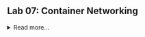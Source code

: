 ## Lab 07: Container Networking

<details><summary> Read more... </summary>

> *This lab is based on [Cloud Academy's Learning Path on Building, Deploying, and Running Containers in Production.](https://cloudacademy.com/learning-paths/building-deploying-and-running-containers-in-production-1-888/)*

Before we begin, make sure you've setup the following pre-requisites

  - [Install Docker](../README.md#pre-requisites)
  - [Install Go](../README.md#pre-requisites)

### Introduction

In this lab, we'll run containers in the same host and test the connectivity between them. We'll also get to explore the threee type of networks in containers:
- Bridge network
- Host network

Let's start with creating the project directory where we'll create our files.

```bash
$ mkdir lab07_Container_Networking
$ cd lab07_Container_Networking
```

### Create the Files

Create the dockerfile. Besides using Ubuntu as base image, we're also installing some networking tools.

```bash
FROM ubuntu:16.04

RUN apt update && apt install -y \
    arp-scan \
    iputils-ping \
    iproute2

COPY webapp /

CMD ["/bin/bash"]
```

Notice in the dockerfile that we're also copying the **webapp** binary which we also used from the previous lab.

Here's the code for our website.

<details><summary> webapp.go </summary>

```go
package main

import (
	"fmt"
	"net/http"
	"os"
)

func hostHandler(w http.ResponseWriter, r *http.Request) {
	name, err := os.Hostname()

	if err != nil {
		panic(err)
	}

	fmt.Fprintf(w, "<h1> HOSTNAME: %s</h1><br>", name)
	fmt.Fprintf(w, "<h1> ENVIRONMENT VARS: </h1><nr>")
	fmt.Fprintf(w, "<ul>")

	for _, evar := range os.Environ() {
		fmt.Fprintf(w, "<li>%s</li>", evar)
	}
	fmt.Fprintf(w, "</ul>")
}

func rootHandler(w http.ResponseWriter, r *http.Request) {
	fmt.Fprintf(w, "<h1> Let's do this! </h1><br>")
	fmt.Fprintf(w, "<a href='/host/'> Host info </a><br>")
}

func main() {
	http.HandleFunc("/", rootHandler)
	http.HandleFunc("/host/", hostHandler)
	http.ListenAndServe(":8080",nil)
}

```

</details>


Let's compile the code first and build the packages.

```bash
$ env GOARCH=386 GOOS=linux go build webapp.go 
```

```bash
$ ll
total 6008
drwxrwxr-x 2 ubuntu ubuntu    4096 Jun 23 10:46 ./
drwxr-x--- 9 ubuntu ubuntu    4096 Jun 23 10:34 ../
-rwxrwxr-x 1 ubuntu ubuntu 6137719 Jun 23 10:46 webapp*
-rw-rw-r-- 1 ubuntu ubuntu     700 Jun 23 10:44 webapp.go 
```

### Build the Image

```bash
$ docker build -t ubuntu_networking . 
```

```bash
$ docker images
REPOSITORY          TAG       IMAGE ID       CREATED          SIZE
ubuntu_networking   latest    b65babeff71b   11 seconds ago   229MB
ubuntu              16.04     b6f507652425   9 months ago     135MB 
```

### Bridge Network

Here we'll explore a new command - **docker network.**

To see the existing networks,

```bash
$ sudo docker network ls
NETWORK ID     NAME      DRIVER    SCOPE
c42784ebf07e   bridge    bridge    local
11aa2835ceb1   host      host      local
cbc02a1260fb   none      null      local 
```

The **bridge** network is the default network that's used when you don't specify a network during the container startup.

#### Run the Container

Add the "-it" flag so that we can run shell commands on the container. We'll call this container 1.

```bash
$ docker run -it ubuntu_networking
root@2c5606eb344c:/#
root@2c5606eb344c:/#
```

Check if ping is installed on the container.

```bash
root@2c5606eb344c:/# ping google.com -c 3
PING google.com (142.251.12.101) 56(84) bytes of data.
64 bytes from se-in-f101.1e100.net (142.251.12.101): icmp_seq=1 ttl=99 time=1.58 ms
64 bytes from se-in-f101.1e100.net (142.251.12.101): icmp_seq=2 ttl=99 time=1.64 ms
64 bytes from se-in-f101.1e100.net (142.251.12.101): icmp_seq=3 ttl=99 time=1.66 ms

--- google.com ping statistics ---
3 packets transmitted, 3 received, 0% packet loss, time 2003ms
rtt min/avg/max/mdev = 1.580/1.627/1.661/0.047 ms 
```

Check its IP address.

```bash
root@2c5606eb344c:/# ip addr show
1: lo: <LOOPBACK,UP,LOWER_UP> mtu 65536 qdisc noqueue state UNKNOWN group default qlen 1000
    link/loopback 00:00:00:00:00:00 brd 00:00:00:00:00:00
    inet 127.0.0.1/8 scope host lo
       valid_lft forever preferred_lft forever
6: eth0@if7: <BROADCAST,MULTICAST,UP,LOWER_UP> mtu 1500 qdisc noqueue state UP group default
    link/ether 02:42:ac:11:00:02 brd ff:ff:ff:ff:ff:ff link-netnsid 0
    inet 172.17.0.2/16 brd 172.17.255.255 scope global eth0
       valid_lft forever preferred_lft forever 
```

IP address of container 1.

```bash
172.17.0.2
```

To detach from the container without stopping/killing the container, hit **Ctrl-P and Ctrl-Q.**.

We can see here that the container is still running.

```bash
$ docker ps
CONTAINER ID   IMAGE               COMMAND       CREATED         STATUS         PORTS     NAMES
2c5606eb344c   ubuntu_networking   "/bin/bash"   2 minutes ago   Up 2 minutes             jolly_wing 
```

#### Run three containers from the same image

We've spin up the first container. Let's run a second one and see its IP address. We'll call this container 2. Click Ctrl-P,Q to detach.

```bash
$ docker run -it ubuntu_networking
root@416c4cab13ff:/#
root@416c4cab13ff:/# ip addr show
1: lo: <LOOPBACK,UP,LOWER_UP> mtu 65536 qdisc noqueue state UNKNOWN group default qlen 1000
    link/loopback 00:00:00:00:00:00 brd 00:00:00:00:00:00
    inet 127.0.0.1/8 scope host lo
       valid_lft forever preferred_lft forever
8: eth0@if9: <BROADCAST,MULTICAST,UP,LOWER_UP> mtu 1500 qdisc noqueue state UP group default
    link/ether 02:42:ac:11:00:03 brd ff:ff:ff:ff:ff:ff link-netnsid 0
    inet 172.17.0.3/16 brd 172.17.255.255 scope global eth0
       valid_lft forever preferred_lft forever 
```

IP address of container 2.

```bash
172.17.0.3
```

Run a third one and detach. We'll call this container 3.

```bash
$ docker run -it ubuntu_networking
root@2cbde76af881:/#
root@2cbde76af881:/# ip addr show
1: lo: <LOOPBACK,UP,LOWER_UP> mtu 65536 qdisc noqueue state UNKNOWN group default qlen 1000
    link/loopback 00:00:00:00:00:00 brd 00:00:00:00:00:00
    inet 127.0.0.1/8 scope host lo
       valid_lft forever preferred_lft forever
10: eth0@if11: <BROADCAST,MULTICAST,UP,LOWER_UP> mtu 1500 qdisc noqueue state UP group default
    link/ether 02:42:ac:11:00:04 brd ff:ff:ff:ff:ff:ff link-netnsid 0
    inet 172.17.0.4/16 brd 172.17.255.255 scope global eth0
       valid_lft forever preferred_lft forever 
```

IP address of container 3.

```bash
172.17.0.4
```

We now have three running containers.

```bash
$ docker ps
CONTAINER ID   IMAGE               COMMAND       CREATED              STATUS              PORTS     NAMES
2cbde76af881   ubuntu_networking   "/bin/bash"   23 seconds ago       Up 22 seconds                 charming_hypatia
416c4cab13ff   ubuntu_networking   "/bin/bash"   About a minute ago   Up About a minute             laughing_ritchie
2c5606eb344c   ubuntu_networking   "/bin/bash"   6 minutes ago        Up 6 minutes                  jolly_wing 
```

#### Test the networking between the three containers

Attach to container 1 which we spin up *6 minutes ago*.

```bash
$ docker ps
CONTAINER ID   IMAGE               COMMAND       CREATED              STATUS              PORTS     NAMES
2cbde76af881   ubuntu_networking   "/bin/bash"   23 seconds ago       Up 22 seconds                 charming_hypatia
416c4cab13ff   ubuntu_networking   "/bin/bash"   About a minute ago   Up About a minute             laughing_ritchie
2c5606eb344c   ubuntu_networking   "/bin/bash"   6 minutes ago        Up 6 minutes                  jolly_wing 
```

```bash
$ docker attach 2c5
root@2c5606eb344c:/#
root@2c5606eb344c:/#
```

From container 1, try to ping container 2 and container 3.

```bash
root@2c5606eb344c:/# ping 172.17.0.3 -c 3
PING 172.17.0.3 (172.17.0.3) 56(84) bytes of data.
64 bytes from 172.17.0.3: icmp_seq=1 ttl=64 time=0.065 ms
64 bytes from 172.17.0.3: icmp_seq=2 ttl=64 time=0.080 ms
64 bytes from 172.17.0.3: icmp_seq=3 ttl=64 time=0.119 ms

--- 172.17.0.3 ping statistics ---
3 packets transmitted, 3 received, 0% packet loss, time 2024ms
rtt min/avg/max/mdev = 0.065/0.088/0.119/0.022 ms
```
```bash
root@2c5606eb344c:/# ping 172.17.0.4 -c 3
PING 172.17.0.4 (172.17.0.4) 56(84) bytes of data.
64 bytes from 172.17.0.4: icmp_seq=1 ttl=64 time=0.116 ms
64 bytes from 172.17.0.4: icmp_seq=2 ttl=64 time=0.072 ms
64 bytes from 172.17.0.4: icmp_seq=3 ttl=64 time=0.076 ms

--- 172.17.0.4 ping statistics ---
3 packets transmitted, 3 received, 0% packet loss, time 2035ms
rtt min/avg/max/mdev = 0.072/0.088/0.116/0.019 ms 
```

From container 1, scan all the containers that are residing in the same host. The first entry (172.17.0.1) is the default gateway while the next two are the other two containers.

```bash
# arp-scan --interface=eth0 --localnet
Interface: eth0, datalink type: EN10MB (Ethernet)
Starting arp-scan 1.8.1 with 65536 hosts (http://www.nta-monitor.com/tools/arp-scan/)
172.17.0.1      02:42:bb:1d:06:40       (Unknown)
172.17.0.3      02:42:ac:11:00:03       (Unknown)
172.17.0.4      02:42:ac:11:00:04       (Unknown) 
```

### Host Network

Host networks add the container to the host network. This means that if the application inside your container is running on the container's port 8080, it will also be binded to the host's port 8080.

Let's spin up a fourth container which will use the host network. It'll also run the webapp binary. 

We'll call this container 4.

```bash
$ docker run -d --name container_4 --network=host ubuntu_networking /webapp 
```

```bash
$ docker ps
CONTAINER ID   IMAGE               COMMAND       CREATED          STATUS          PORTS     NAMES
e9266543a998   ubuntu_networking   "/webapp"     40 seconds ago   Up 39 seconds             container_4
2cbde76af881   ubuntu_networking   "/bin/bash"   19 minutes ago   Up 19 minutes             charming_hypatia
416c4cab13ff   ubuntu_networking   "/bin/bash"   20 minutes ago   Up 20 minutes             laughing_ritchie
2c5606eb344c   ubuntu_networking   "/bin/bash"   25 minutes ago   Up 25 minutes             jolly_wing 
```

To test this, run a cURL to the application inside the container. Recall that we didn't expose any port on the container through the dockerfile and we also didn't map any container ports to the host's ports, but since we're using the host network for container 4, the container port 8080 is binded to the host's port 8080 automatically.

```bash
$ curl -i localhost:8080
HTTP/1.1 200 OK
Date: Fri, 24 Jun 2022 09:24:35 GMT
Content-Length: 65
Content-Type: text/html; charset=utf-8

<h1> Let's do this! </h1><br><a href='/host/'> Host info </a><br>
```

### None Network

The third type is **None** - whihc actually means the container doesn't belong in any network.

```bash
$ docker run -it --network=none --name=container_5 ubuntu_networking /bin/bash
root@60e87613ae29:/#
```

```bash
$ docker ps
CONTAINER ID   IMAGE               COMMAND              CREATED          STATUS          PORTS     NAMES
60e87613ae29   ubuntu_networking   "/bin/bash"          6 minutes ago    Up 6 minutes              container_5
4b69751c876f   ubuntu_networking   "/webapp /bin/bas"   18 minutes ago   Up 18 minutes             container_4
2cbde76af881   ubuntu_networking   "/bin/bash"          42 minutes ago   Up 42 minutes             charming_hypatia
416c4cab13ff   ubuntu_networking   "/bin/bash"          43 minutes ago   Up 43 minutes             laughing_ritchie
2c5606eb344c   ubuntu_networking   "/bin/bash"          48 minutes ago   Up 48 minutes             jolly_wing 
```

Test the networking.

```bash
root@60e87613ae29:/# ip addr sh
1: lo: <LOOPBACK,UP,LOWER_UP> mtu 65536 qdisc noqueue state UNKNOWN group default qlen 1000
    link/loopback 00:00:00:00:00:00 brd 00:00:00:00:00:00
    inet 127.0.0.1/8 scope host lo
       valid_lft forever preferred_lft forever 
```

```bash
root@60e87613ae29:/# ping 8.8.8.8
connect: Network is unreachable
root@60e87613ae29:/#
root@60e87613ae29:/# ping google.com
ping: unknown host google.com 
```

### Cleanup 

When you're done with the lab, you can stop all running containers by running the command below.

```bash
$ docker stop $(docker ps) 
```

Once all containers have "Exited" status, remove them.

```bash
$ docker ps  -a 
```
```bash
$ docker container prune -f 
```

Finally, remove all images.

```bash
$ docker image prune -af 
```

</details>